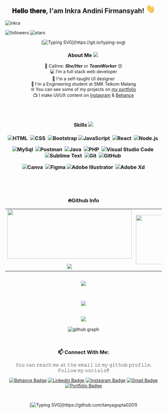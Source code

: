 <div align="center">

  
<h2> 𝐇𝐞𝐥𝐥𝐨 𝐭𝐡𝐞𝐫𝐞, I'am Inkra Andini Firmansyah! <img src="https://github.com/ABSphreak/ABSphreak/blob/master/gifs/Hi.gif" width="30px"></h2>
</div>

<p align="left"> <img src="https://komarev.com/ghpvc/?username=inkra&label=Profile%20views&color=05122A&style=flat" alt="inkra" /> </p>

![followers](https://img.shields.io/github/followers/inkraandinifirmansyah?style=social)
![stars](https://img.shields.io/github/stars/inkraandinifirmansyah?style=social)

<!-- <h4 align="center">Visitor's count 👀</h4>
<p align="center"><img src="https://profile-counter.glitch.me/{inkra}/count.svg" alt="yuebaix :: Visitor's Count" /></p>
<br/> -->

<!-- ![Profile views](https://visitor-badge.glitch.me/badge?page_id=Inkra.Inkra)
[![Github](https://img.shields.io/github/followers/Inkra?label=Follow&style=social)](https://github.com/Inkraandinifirmansyah) -->

<!--
**inkra/inkra** is a ✨ _special_ ✨ repository because its `README.md` (this file) appears on your GitHub profile.

Here are some ideas to get you started:

- 🔭 I’m currently working on ...
- 🌱 I’m currently learning ...
- 👯 I’m looking to collaborate on ...
- 🤔 I’m looking for help with ...
- 💬 Ask me about ...
- 📫 How to reach me: ...
- 😄 Pronouns: ...
- ⚡ Fun fact: ...
-->

<div align="center">

[![Typing SVG](https://readme-typing-svg.herokuapp.com?font=Architects+Daughter&color=7AF79A&size=30&lines=Hey!+It's+Inkra+Andini!;I'm+a+UI/UX+Enthusiast...;I'm+also+Web+Developer;)](https://git.io/typing-svg)

<h3>About Me <img src="https://media.giphy.com/media/iY8CRBdQXODJSCERIr/giphy.gif" width="30px">&nbsp;</h3>

🧕 Callme: ***She/Her*** or ***TeamWorker*** 😊 <br>
💻 I'm a full stack web developer <br>
🎨 I'm a self-taught UI designer <br>
🏫 I'm a Engineering student at SMK Telkom Malang <br>
🌐 You can see some of my projects on [my portfolio](https://inkraandini.editorx.io/portofolio) <br>
📺 I make UI/UX content on [Instagram](https://www.instagram.com/uiux.inkra/) & [Behance](https://www.behance.net/inkraandini/projects) <br>
 </div>
 
 <br><br>


<div align="center">
  <h3>Skills <img src = "https://media2.giphy.com/media/QssGEmpkyEOhBCb7e1/giphy.gif?cid=ecf05e47a0n3gi1bfqntqmob8g9aid1oyj2wr3ds3mg700bl&rid=giphy.gif" width = 32px><h3>
  
![HTML](https://img.shields.io/badge/-HTML-05122A?style=flat&logo=HTML5)&nbsp;
![CSS](https://img.shields.io/badge/-CSS-05122A?style=flat&logo=CSS3&logoColor=1572B6)&nbsp;
![Bootstrap](https://img.shields.io/badge/-Bootstrap-05122A?style=flat&logo=bootstrap&logoColor=563D7C)
![JavaScript](https://img.shields.io/badge/-JavaScript-05122A?style=flat&logo=javascript)&nbsp;
![React](https://img.shields.io/badge/-React-05122A?style=flat&logo=react)&nbsp;
![Node.js](https://img.shields.io/badge/-Node.js-05122A?style=flat&logo=node.js)&nbsp;

![MySql](https://img.shields.io/badge/-MySql-05122A?style=flat&logo=MySql)&nbsp;
![Postman](https://img.shields.io/badge/-Postman-05122A?style=flat&logo=Postman)&nbsp;
![Java](https://img.shields.io/badge/-Java-05122A?style=flat&logo=Java&logoColor=FFA518)&nbsp;
![PHP](https://img.shields.io/badge/-PHP-05122A?style=flat&logo=PHP)&nbsp;
![Visual Studio Code](https://img.shields.io/badge/-Visual%20Studio%20Code-05122A?style=flat&logo=visual-studio-code&logoColor=007ACC)&nbsp;
![Sublime Text](https://img.shields.io/badge/-Sublime%20Text-05122A?style=flat&logo=sublimetext)&nbsp;
![Git](https://img.shields.io/badge/-Git-05122A?style=flat&logo=git)&nbsp;
![GitHub](https://img.shields.io/badge/-GitHub-05122A?style=flat&logo=github)&nbsp;

![Canva](https://img.shields.io/badge/-Canva-05122A?style=flat&logo=canva)&nbsp;
![Figma](https://img.shields.io/badge/-Figma-05122A?style=flat&logo=figma-ide&logoColor=2C2255)
![Adobe Illustrator](https://img.shields.io/badge/-Illustrator-05122A?style=flat&logo=adobe-illustrator)&nbsp;
![Adobe Xd](https://img.shields.io/badge/-Xd-05122A?style=flat&logo=adobe-xd)
    </div>
    <br>
    <div align="center">
    

<br>
      

<h3>🔥Github Info</h3>
      
 <table border="0" align="center">
<tr border="0">
<td width="50%" align="center">
  
  <img align="center" width="400px" height="158px" src="https://github-readme-stats.vercel.app/api?username=inkra&theme=highcontrast&show_icons=true" />
  <br></br>
  <img src = "https://github-readme-streak-stats.herokuapp.com?user=inkra&theme=highcontrast&show_icons=true" width = 500>

  
</td>

<td width="50%" align="center">

 <img align="center" width="260px" height="158px" src="https://github-readme-stats.vercel.app/api/top-langs/?username=inkra&theme=highcontrast&layout=compact&langs_count=10" />
  
  </td>
</tr>
</table>

<br>







<img src="https://user-images.githubusercontent.com/73097560/115834477-dbab4500-a447-11eb-908a-139a6edaec5c.gif">
</p>  
                                                                                    










<br>
<p align="center">
<div align="center">
 
     
<img src="https://github-profile-trophy.vercel.app/?username=inkra&theme=juicyfresh&no-bg=true" />

</div>
</p>

<br>

<img src="https://user-images.githubusercontent.com/73097560/115834477-dbab4500-a447-11eb-908a-139a6edaec5c.gif">


<br>
<p align="centre">
  
![github graph](https://activity-graph.herokuapp.com/graph?username=inkra&theme=react-dark)
      
      
      
      
  
<br>
  
<h3>📫 Connect With Me:</h3>
𝚈𝚘𝚞 𝚌𝚊𝚗 𝚛𝚎𝚊𝚌𝚑 𝚖𝚎 𝚊𝚝 𝚝𝚑𝚎 𝚎𝚖𝚊𝚒𝚕 𝚒𝚗 𝚖𝚢 𝚐𝚒𝚝𝚑𝚞𝚋 𝚙𝚛𝚘𝚏𝚒𝚕𝚎. <br>
𝙵𝚘𝚕𝚕𝚘𝚠 𝚖𝚢 𝚜𝚘𝚌𝚒𝚊𝚕𝚜!!
 
 
<br>

[![Behance Badge](https://img.shields.io/badge/-inkraandini-053eff?style=flat-square&logo=behance&logoColor=white&link=https://www.behance.net/inkraandini/)](https://www.behance.net/inkraandini/) [![Linkedin Badge](https://img.shields.io/badge/-inkraandini-blue?style=flat-square&logo=Linkedin&logoColor=white&link=https://www.linkedin.com/in/inkra-andini-8556311b6/)](https://www.linkedin.com/in/inkra-andini-8556311b6//) [![Instagram Badge](https://img.shields.io/badge/-inkraandini__-c13584?style=flat-square&logo=instagram&logoColor=white&link=https://www.instagram.com/inkraandini_/)](https://www.instagram.com/inkraandini_/) [![Gmail Badge](https://img.shields.io/badge/-inkraandinifirmansyah@gmail.com-c14438?style=flat-square&logo=Gmail&logoColor=white&link=mailto:inkraandinifirmansyah@gmail.com)](mailto:inkraandinifirmansyah@gmail.com) [![Portfolio Badge](https://img.shields.io/badge/-inkraandinifirmansyah-orange?style=flat-square&logo=github&logoColor=white&link=https://https://github.com/inkraandinifirmansyah)](https://github.com/inkraandinifirmansyah) 
  

<br>

<!--   <img src="https://media.giphy.com/media/jpVnC65DmYeyRL4LHS/giphy.gif" width="20%"> -->
  
   [![Typing SVG](https://readme-typing-svg.herokuapp.com/?lines=Thanks+For+Visiting!!&center=true&color="FF0000")](https://github.com/tanyagupta0201)

</div>
  
 
